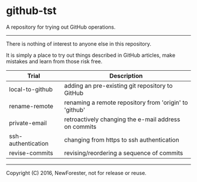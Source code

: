 # github-tst
A repository for trying out GitHub operations.

---

There is nothing of interest to anyone else in this repository.

It is simply a place to try out things described in GitHub articles, make mistakes and learn from those risk free.

Trial              | Description
-----              | -----------
local-to-github    | adding an pre-existing git repository to GitHub
rename-remote      | renaming a remote repository from 'origin' to 'github'
private-email      | retroactively changing the e-mail address on commits
ssh-authentication | changing from https to ssh authentication
revise-commits     | revising/reordering a sequence of commits

---

Copyright (C) 2016, NewForester, not for release or reuse.
